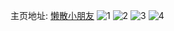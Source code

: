 主页地址: [懒散小朋友](https://weibo.com/u/2319012035) 
![1](https://wx4.sinaimg.cn/mw2000/8a3950c3ly1h9tn9me82rj20u0140af1.jpg) 
![2](https://wx4.sinaimg.cn/mw2000/8a3950c3ly1h9tn9mvolfj20u0140791.jpg) 
![3](https://wx4.sinaimg.cn/mw2000/8a3950c3ly1h9tn9nodnyj20u0140af6.jpg) 
![4](https://wx4.sinaimg.cn/mw2000/8a3950c3ly1h9tn9oileyj20u0140jw4.jpg) 
